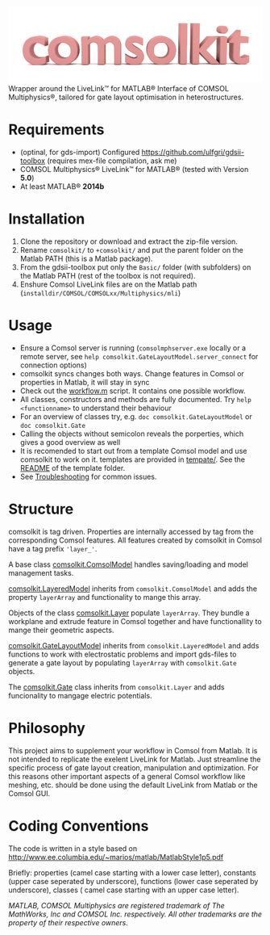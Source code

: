 ![comsolkit](/doc/logo.png?raw=true)
Wrapper around the LiveLink™ for MATLAB® Interface of COMSOL Multiphysics®, tailored for gate layout optimisation in heterostructures.

# Requirements
- (optinal, for gds-import) Configured https://github.com/ulfgri/gdsii-toolbox (requires mex-file compilation, ask me)
- COMSOL Multiphysics® LiveLink™ for MATLAB® (tested with Version **5.0**)
- At least MATLAB® **2014b**

# Installation
1. Clone the repository or download and extract the zip-file version.
2. Rename `comsolkit/` to `+comsolkit/` and put the parent folder on the Matlab PATH (this is a Matlab package).
3. From the gdsii-toolbox put only the `Basic/` folder (with subfolders) on the Matlab PATH (rest of the toolbox is not required).
4. Enshure Comsol LiveLink files are on the Matlab path (`installdir/COMSOL/COMSOLxx/Multiphysics/mli`)

# Usage
- Ensure a Comsol server is running (`comsolmphserver.exe` locally or a remote server, see `help comsolkit.GateLayoutModel.server_connect` for connection options)
- comsolkit syncs changes both ways. Change features in Comsol or properties in Matlab, it will stay in sync
- Check out the [workflow.m](workflow.m) script. It contains one possible workflow.
- All classes, constructors and methods are fully documented. Try `help <functionname>` to understand their behaviour
- For an overview of classes try, e.g. `doc comsolkit.GateLayoutModel` or `doc comsolkit.Gate`
- Calling the objects without semicolon reveals the porperties, which gives a good overview as well
- It is recomended to start out from a template Comsol model and use comsolkit to work on it. templates are provided in [tempate/](template/). See the [README](template/README.md) of the template folder.
- See [Troubleshooting](https://github.com/ekammerloher/comsolkit/wiki/Troubleshooting) for common issues.

# Structure
comsolkit is tag driven. Properties are internally accessed by tag from the corresponding Comsol features. All features created by comsolkit in Comsol have a tag prefix `'layer_'`.

A base class [comsolkit.ComsolModel](ComsolModel.m) handles saving/loading and model management tasks.

[comsolkit.LayeredModel](LayeredModel.m) inherits from `comsolkit.ComsolModel` and adds the property `layerArray` and functionality to mange this array.

Objects of the class [comsolkit.Layer](Layer.m) populate `layerArray`. They bundle a workplane and extrude feature in Comsol together and have functionallity to mange their geometric aspects.

[comsolkit.GateLayoutModel](GateLayoutModel.m) inherits from `comsolkit.LayeredModel` and adds functions to work with electrostatic problems and import gds-files to generate a gate layout by populating `layerArray` with `comsolkit.Gate` objects.

The [comsolkit.Gate](Gate.m) class inherits from `comsolkit.Layer` and adds funcionality to mangage electric potentials.

# Philosophy
This project aims to supplement your workflow in Comsol from Matlab. It is not intended to replicate the exelent LiveLink for Matlab. Just streamline the specific process of gate layout creation, manipulation and optimization. For this reasons other important aspects of a general Comsol workflow like meshing, etc. should be done using the default LiveLink from Matlab or the Comsol GUI.

# Coding Conventions
The code is written in a style based on http://www.ee.columbia.edu/~marios/matlab/MatlabStyle1p5.pdf

Briefly: properties (camel case starting with a lower case letter), constants (upper case seperated by underscore), functions (lower case seperated by underscore), classes ( camel case starting with an upper case letter).



*MATLAB, COMSOL Multiphysics are registered trademark of The MathWorks, Inc and COMSOL Inc. respectively. All other trademarks are the property of their respective owners.*
